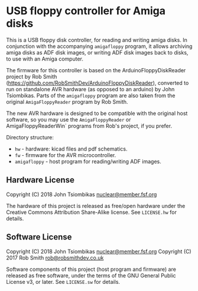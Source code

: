 USB floppy controller for Amiga disks
=====================================

This is a USB floppy disk controller, for reading and writing amiga disks. In
conjunction with the accompanying `amigafloppy` program, it allows archiving
amiga disks as ADF disk images, or writing ADF disk images back to disks, to use
with an Amiga computer.

The firmware for this controller is based on the ArduinoFloppyDiskReader
project by Rob Smith (https://github.com/RobSmithDev/ArduinoFloppyDiskReader),
converted to run on standalone AVR hardware (as opposed to an arduino) by John
Tsiombikas. Parts of the `amigafloppy` program are also taken from the original
`AmigaFloppyReader` program by Rob Smith.

The new AVR hardware is designed to be compatible with the original host
software, so you may use the `AmigaFloppyReader` or AmigaFloppyReaderWin`
programs from Rob's project, if you prefer.

Directory structure:

  * `hw` - hardware: kicad files and pdf schematics.
  * `fw` - firmware for the AVR microcontroller.
  * `amigafloppy` - host program for reading/writing ADF images.

Hardware License
----------------
Copyright (C) 2018 John Tsiombikas <nuclear@member.fsf.org>

The hardware of this project is released as free/open hardware under the
Creative Commons Attribution Share-Alike license. See `LICENSE.hw` for details.

Software License
----------------
Copyright (C) 2018 John Tsiombikas <nuclear@member.fsf.org>
Copyright (C) 2017 Rob Smith <rob@robsmithdev.co.uk>

Software components of this project (host program and firmware) are released as
free software, under the terms of the GNU General Public License v3, or later.
See `LICENSE.sw` for details.
